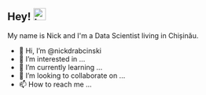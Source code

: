## Hey! <img src="https://media.giphy.com/media/hvRJCLFzcasrR4ia7z/giphy.gif" alt="Logo" width="25" height="25">
My name is Nick and I'm a Data Scientist living in Chișinău.

- 👋 Hi, I’m @nickdrabcinski
- 👀 I’m interested in ...
- 🌱 I’m currently learning ...
- 💞️ I’m looking to collaborate on ...
- 📫 How to reach me ...

<!---
nickdrabcinski/nickdrabcinski is a ✨ special ✨ repository because its `README.md` (this file) appears on your GitHub profile.
You can click the Preview link to take a look at your changes.
--->
